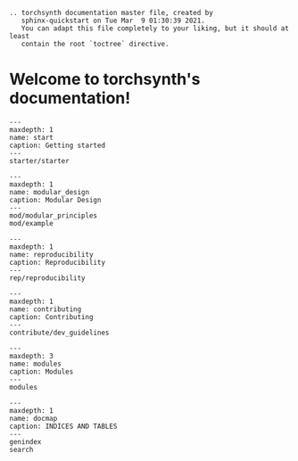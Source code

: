 ```{eval-rst}
.. torchsynth documentation master file, created by
   sphinx-quickstart on Tue Mar  9 01:30:39 2021.
   You can adapt this file completely to your liking, but it should at least
   contain the root `toctree` directive.
```



# Welcome to torchsynth's documentation!


```{toctree}
---
maxdepth: 1
name: start
caption: Getting started
---
starter/starter
```


```{toctree}
---
maxdepth: 1
name: modular_design
caption: Modular Design
---
mod/modular_principles
mod/example
```


```{toctree}
---
maxdepth: 1
name: reproducibility
caption: Reproducibility
---
rep/reproducibility
```


```{toctree}
---
maxdepth: 1
name: contributing
caption: Contributing
---
contribute/dev_guidelines
```


```{toctree}
---
maxdepth: 3
name: modules
caption: Modules
---
modules
```


```{toctree}
---
maxdepth: 1
name: docmap
caption: INDICES AND TABLES
---
genindex
search
```